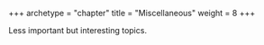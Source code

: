 +++
archetype = "chapter"
title = "Miscellaneous"
weight = 8
+++

Less important but interesting topics.
